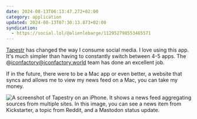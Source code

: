 ```yaml
---
date: 2024-08-13T06:13:47.272+02:00
category: application
updated: 2024-08-13T07:30:13.873+02:00
syndication:
  - https://social.lol/@alienlebarge/112952798553465571
---
```


[Tapestr](https://www.kickstarter.com/projects/iconfactory/project-tapestry) has changed the way I consume social media. I love using this app. It's much simpler than having to constantly switch between 4-5 apps. The @iconfactory@iconfactory.world team has done an excellent job. 

If in the future, there were to be a Mac app or even better, a website that syncs and allows me to view my news feed on a Mac, you can take my money.

![A screenshot of Tapestry on an iPhone. It shows a news feed aggregating sources from multiple sites. In this image, you can see a news item from Kickstarter, a topic from Reddit, and a Mastodon status update.](https://alienlebarge.ch/media/photos/2024/08/13/img-5726.png)
